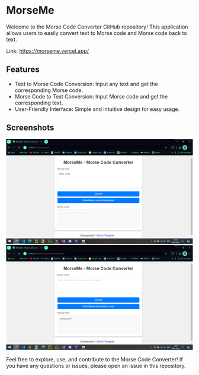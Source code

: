 # MorseMe

Welcome to the Morse Code Converter GitHub repository! This application allows users to easily convert text to Morse code and Morse code back to text.

Link: https://morseme.vercel.app/

## Features

- Text to Morse Code Conversion: Input any text and get the corresponding Morse code.
- Morse Code to Text Conversion: Input Morse code and get the corresponding text.
- User-Friendly Interface: Simple and intuitive design for easy usage.

## Screenshots

<img src="screenshots/screenshot1.png" width="850"> <img src="screenshots/screenshot2.png" width="850">

Feel free to explore, use, and contribute to the Morse Code Converter! If you have any questions or issues, please open an issue in this repository.
